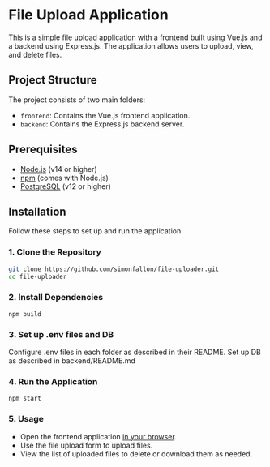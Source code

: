 # File Upload Application

This is a simple file upload application with a frontend built using Vue.js and a backend using Express.js. The application allows users to upload, view, and delete files.

## Project Structure

The project consists of two main folders:
- `frontend`: Contains the Vue.js frontend application.
- `backend`: Contains the Express.js backend server.

## Prerequisites

- [Node.js](https://nodejs.org/) (v14 or higher)
- [npm](https://www.npmjs.com/) (comes with Node.js)
- [PostgreSQL](https://www.postgresql.org/) (v12 or higher)

## Installation

Follow these steps to set up and run the application.

### 1. Clone the Repository

```bash
git clone https://github.com/simonfallon/file-uploader.git
cd file-uploader
```

### 2. Install Dependencies

```
npm build
```

### 3. Set up .env files and DB

Configure .env files in each folder as described in their README. 
Set up DB as described in backend/README.md

### 4. Run the Application

```
npm start
```
 
### 5. Usage

- Open the frontend application [in your browser](http://localhost:3000).
- Use the file upload form to upload files.
- View the list of uploaded files to delete or download them as needed.